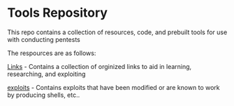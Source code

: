 # Tools Repository
This repo contains a collection of resources, code, and prebuilt tools for use with conducting pentests

The respources are as follows:

[Links](/links) - Contains a collection of orginized links to aid in learning, researching, and exploiting

[exploits](/exploits) - Contains exploits that have been modified or are known to work by producing shells, etc..